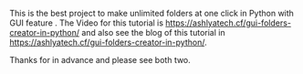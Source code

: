 This is the best project to make unlimited folders at one click in Python with GUI feature . The Video for this 
tutorial is https://ashlyatech.cf/gui-folders-creator-in-python/ and also see the blog of this tutorial in https://ashlyatech.cf/gui-folders-creator-in-python/.

Thanks for in advance and please see both two.